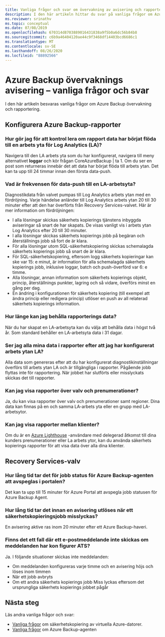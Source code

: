 ```yaml
---
title: Vanliga frågor och svar om övervakning av avisering och rapporter
description: I den här artikeln hittar du svar på vanliga frågor om Azure Backup övervaknings avisering och Azure Backup rapporter.
ms.reviewer: srinathv
ms.topic: conceptual
ms.date: 07/08/2019
ms.openlocfilehash: 670314d8703889016431838a9f5b0a6dc56b84b8
ms.sourcegitcommit: c6b9a46404120ae44c9f3468df14403bcd6686c1
ms.translationtype: MT
ms.contentlocale: sv-SE
ms.lasthandoff: 08/26/2020
ms.locfileid: "88892566"
---
```

# <a name="azure-backup-monitoring-alert---faq"></a>Azure Backup övervaknings avisering – vanliga frågor och svar

I den här artikeln besvaras vanliga frågor om Azure Backup övervakning och rapportering.

## <a name="configure-azure-backup-reports"></a>Konfigurera Azure Backup-rapporter

### <a name="how-do-i-check-if-reporting-data-has-started-flowing-into-a-log-analytics-la-workspace"></a>Hur gör jag för att kontrol lera om rapport data har börjat flöda till en arbets yta för Log Analytics (LA)?

Navigera till den LA arbets yta som du har konfigurerat, navigera till meny alternativet **loggar** och kör frågan CoreAzureBackup | ta 1. Om du ser en post som returneras innebär det att data har börjat flöda till arbets ytan. Det kan ta upp till 24 timmar innan den första data-push.

### <a name="what-is-the-frequency-of-data-push-to-an-la-workspace"></a>Vad är frekvensen för data-push till en LA-arbetsyta?

Diagnostikdata från valvet pumpas till Log Analytics arbets ytan med en fördröjning. Varje händelse anländer till Log Analytics arbets ytan 20 till 30 minuter efter att den har överförts från Recovery Services-valvet. Här är mer information om fördröjningen:

* I alla lösningar skickas säkerhets kopierings tjänstens inbyggda aviseringar så snart de har skapats. De visas vanligt vis i arbets ytan Log Analytics efter 20 till 30 minuter.
* I alla lösningar skickas säkerhets kopierings jobb på begäran och återställnings jobb så fort de är klara.
* För alla lösningar utom SQL-säkerhetskopiering skickas schemalagda säkerhets kopierings jobb så snart de är klara.
* För SQL-säkerhetskopiering, eftersom logg säkerhets kopieringar kan ske var 15: e minut, är information för alla schemalagda säkerhets kopierings jobb, inklusive loggar, batch och push-överförd var 6: e timme.
* Alla lösningar, annan information som säkerhets kopierings objekt, princip, återställnings punkter, lagring och så vidare, överförs minst en gång per dag.
* En ändring i konfigurationen för säkerhets kopiering (till exempel att ändra princip eller redigera princip) utlöser en push av all relaterad säkerhets kopierings information.

### <a name="how-long-can-i-retain-reporting-data"></a>Hur länge kan jag behålla rapporterings data?

När du har skapat en LA-arbetsyta kan du välja att behålla data i högst två år. Som standard behåller en LA-arbetsyta data i 31 dagar.

### <a name="will-i-see-all-my-data-in-reports-after-i-configure-the-la-workspace"></a>Ser jag alla mina data i rapporter efter att jag har konfigurerat arbets ytan LA?

 Alla data som genereras efter att du har konfigurerat diagnostikinställningar överförs till arbets ytan LA och är tillgängliga i rapporter. Pågående jobb flyttas inte för rapportering. När jobbet har slutförts eller misslyckats skickas det till rapporter.

### <a name="can-i-view-reports-across-vaults-and-subscriptions"></a>Kan jag visa rapporter över valv och prenumerationer?

Ja, du kan visa rapporter över valv och prenumerationer samt regioner. Dina data kan finnas på en och samma LA-arbets yta eller en grupp med LA-arbetsytor.

### <a name="can-i-view-reports-across-tenants"></a>Kan jag visa rapporter mellan klienter?

Om du är en [Azure Lighthouse](https://azure.microsoft.com/services/azure-lighthouse/) -användare med delegerad åtkomst till dina kunders prenumerationer eller La arbets ytor, kan du använda säkerhets kopierings rapporter för att visa data över alla dina klienter.

## <a name="recovery-services-vault"></a>Recovery Services-valv

### <a name="how-long-does-it-take-for-the-azure-backup-agent-job-status-to-reflect-in-the-portal"></a>Hur lång tid tar det för jobb status för Azure Backup-agenten att avspeglas i portalen?

Det kan ta upp till 15 minuter för Azure Portal att avspegla jobb statusen för Azure Backup Agent.

### <a name="when-a-backup-job-fails-how-long-does-it-take-to-raise-an-alert"></a>Hur lång tid tar det innan en avisering utlöses när ett säkerhetskopieringsjobb misslyckas?

En avisering aktive ras inom 20 minuter efter ett Azure Backup-haveri.

### <a name="is-there-a-case-where-an-email-wont-be-sent-if-notifications-are-configured"></a>Finns det ett fall där ett e-postmeddelande inte skickas om meddelanden har kon figurer ATS?

Ja. I följande situationer skickas inte meddelanden:

* Om meddelanden konfigureras varje timme och en avisering höjs och löses inom timmen
* När ett jobb avbryts
* Om ett andra säkerhets kopierings jobb Miss lyckas eftersom det ursprungliga säkerhets kopierings jobbet pågår

## <a name="next-steps"></a>Nästa steg

Läs andra vanliga frågor och svar:

* [Vanliga frågor](backup-azure-vm-backup-faq.md) om säkerhetskopiering av virtuella Azure-datorer.
* [Vanliga frågor](backup-azure-file-folder-backup-faq.md) om Azure Backup-agenten
